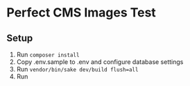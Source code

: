 # Perfect CMS Images Test

## Setup

1. Run `composer install`
2. Copy .env.sample to .env and configure database settings
3. Run `vendor/bin/sake dev/build flush=all`
4. Run 
